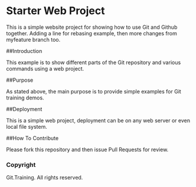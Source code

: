 # Starter Web Project

This is a simple website project for 
showing how to use Git and Github together.
Adding a line for rebasing example, then more 
changes from myfeature branch too.

##Introduction

This example is to show different parts 
of the Git repository and various commands
using a web project.

##Purpose

As stated above, the main purpose is to 
provide simple examples for Git training demos.

##Deployment

This is a simple web project, deployment
can be on any web server or even local file
system.

##How To Contribute

Please fork this repository and then issue Pull Requests 
for review.

### Copyright

Git.Training. All rights reserved.
